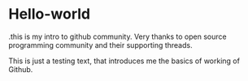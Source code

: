 # Hello-world
.this is my intro to github community. Very thanks to open source programming community and their supporting threads.

This is just a testing text, that introduces me the basics of working of Github. 
